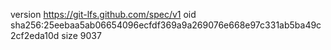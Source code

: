 version https://git-lfs.github.com/spec/v1
oid sha256:25eebaa5ab06654096ecfdf369a9a269076e668e97c331ab5ba49c2cf2eda10d
size 9037
